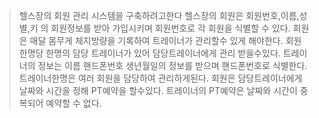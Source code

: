 > 헬스장의 회원 관리 시스템을 구축하려고한다
헬스장의 회원은 회원번호,이름,성별,키 의 회원정보를 받아 가입시키며 회원번호로 각 회원을 식별할 수 있다.
회원은 매달 몸무게 체지방량을 기록하여 트레이너가 관리할수 있게 해야한다. 
회원 한명당 한명의 담당 트레이너가 있어 담당트레이너에게 관리 받을수있다. 
트레이너의 정보는 이름 핸드폰번호 생년월일의 정보를 받으며 핸드폰번호로 식별한다. 
트레이너한명은 여러 회원을 담당하여 관리하게된다. 
회원은 담당트레이너에게 날짜와 시간을 정해 PT예약을 할수있다. 
트레이너의 PT예약은 날짜와 시간이 중복되어 예약할 수 없다.
